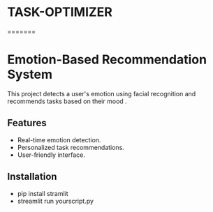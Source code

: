 # TASK-OPTIMIZER
=======
# Emotion-Based Recommendation System

This project detects a user's emotion using facial recognition and recommends tasks based on their mood .

## Features
- Real-time emotion detection.
- Personalized task recommendations.
- User-friendly interface.

## Installation
- pip install stramlit
- streamlit run yourscript.py

